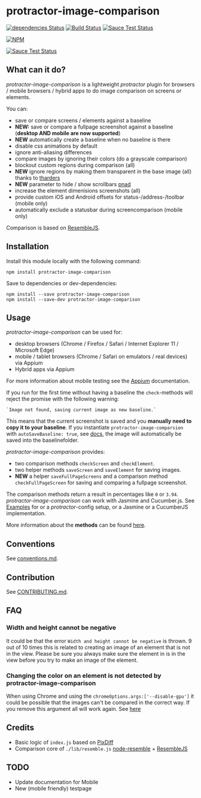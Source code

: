 protractor-image-comparison
==========

[![dependencies Status](https://david-dm.org/wswebcreation/protractor-image-comparison/status.svg)](https://david-dm.org/wswebcreation/protractor-image-comparison) [![Build Status](https://travis-ci.org/wswebcreation/protractor-image-comparison.svg?branch=master)](https://travis-ci.org/wswebcreation/protractor-image-comparison) [![Sauce Test Status](https://saucelabs.com/buildstatus/wswebcreation-nl)](https://saucelabs.com/u/wswebcreation-nl)

[![NPM](https://nodei.co/npm/protractor-image-comparison.png)](https://nodei.co/npm/protractor-image-comparison/)

[![Sauce Test Status](https://saucelabs.com/browser-matrix/wswebcreation-nl.svg)](https://saucelabs.com/u/wswebcreation-nl)

## What can it do?
*protractor-image-comparison* is a lightweight *protractor* plugin for browsers / mobile browsers / hybrid apps to do image comparison on screens or elements.

You can:

- save or compare screens / elements against a baseline
- **NEW:** save or compare a fullpage screenshot against a baseline (**desktop AND mobile are now supported**)
- **NEW** automatically create a baseline when no baseline is there
- disable css animations by default
- ignore anti-aliasing differences
- compare images by ignoring their colors (do a grayscale comparison)
- blockout custom regions during comparison (all)
- **NEW** ignore regions by making them transparent in the base image (all) thanks to [tharders](https://github.com/tharders)
- **NEW** parameter to hide / show scrollbars [pnad](https://github.com/pnad)
- increase the element dimenisions screenshots (all)
- provide custom iOS and Android offsets for status-/address-/toolbar (mobile only)
- automatically exclude a statusbar during screencomparison (mobile only)

Comparison is based on [ResembleJS](https://github.com/Huddle/Resemble.js).

## Installation
Install this module locally with the following command:

```shell
npm install protractor-image-comparison
```

Save to dependencies or dev-dependencies:

```shell
npm install --save protractor-image-comparison
npm install --save-dev protractor-image-comparison
```

## Usage
*protractor-image-comparison* can be used for:

- desktop browsers (Chrome / Firefox / Safari / Internet Explorer 11 / Microsoft Edge)
- mobile / tablet browsers (Chrome / Safari on emulators / real devices) via Appium
- Hybrid apps via Appium

For more information about mobile testing see the [Appium](./docs/appium.md) documentation.

If you run for the first time without having a baseline the `check`-methods will reject the promise with the following warning:

    `Image not found, saving current image as new baseline.`

This means that the current screenshot is saved and you **manually need to copy it to your baseline**.
If you instantiate `protractor-image-comparsion` with `autoSaveBaseline: true`, see [docs](./docs/index.md), the image will automatically be saved into the baselinefolder.


*protractor-image-comparison* provides:

- two comparison methods `checkScreen` and `checkElement`.
- two helper methods `saveScreen` and `saveElement` for saving images.
- **NEW** a helper `saveFullPageScreens` and a comparison method `checkFullPageScreen` for saving and comparing a fullpage screenshot.

The comparison methods return a result in percentages like `0` or `3.94`.
*protractor-image-comparison* can work with Jasmine and Cucumber.js. See [Examples](./docs/examples.md) for or a *protractor*-config setup, or a Jasmine or a CucumberJS implementation.

More information about the **methods** can be found [here](./docs/methods.md).

## Conventions
See [conventions.md](./docs/conventions.md).

## Contribution
See [CONTRIBUTING.md](./docs/CONTRIBUTING.md).

## FAQ
### Width and height cannot be negative
It could be that the error `Width and height cannot be negative` is thrown. 9 out of 10 times this is related to creating an image of an element that is not in the view. Please be sure you always make sure the element in is in the view before you try to make an image of the element.

### Changing the color on an element is not detected by protractor-image-comparison
When using Chrome and using the `chromeOptions.args:['--disable-gpu']` it could be possible that the images can't be compared in the correct way. If you remove this argument all will work again. See [here](https://github.com/wswebcreation/protractor-image-comparison/issues/33#issuecomment-333409063)

## Credits
- Basic logic of `index.js` based on [PixDiff](https://github.com/koola/pix-diff)
- Comparison core of `./lib/resemble.js` [node-resemble](https://github.com/lksv/node-resemble.js) + [ResembleJS](https://github.com/Huddle/Resemble.js)

## TODO
* Update documentation for Mobile
* New (mobile friendly) testpage
